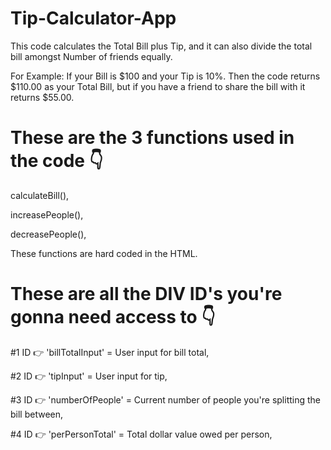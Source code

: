 # Tip-Calculator-App
This code calculates the Total Bill plus Tip, and it can also divide the total bill amongst Number of friends equally.

For Example: If your Bill is $100 and your Tip is 10%. Then the code returns $110.00 as your Total Bill,
but if you have a friend to share the bill with it returns $55.00.

These are the 3 functions used in the code 👇
=========================================
calculateBill(), 

increasePeople(), 

decreasePeople(), 

These functions are hard coded in the HTML. 

These are all the DIV ID's you're gonna need access to 👇
========================================================
#1 ID 👉 'billTotalInput' = User input for bill total, 

#2 ID 👉 'tipInput' = User input for tip, 

#3 ID 👉 'numberOfPeople' = Current number of people you're splitting the bill between, 

#4 ID 👉 'perPersonTotal' = Total dollar value owed per person, 
